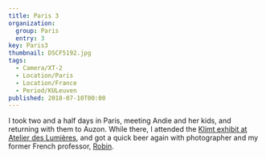 ```yaml
---
title: Paris 3
organization: 
  group: Paris
  entry: 3
key: Paris3
thumbnail: DSCF5192.jpg
tags:
  - Camera/XT-2
  - Location/Paris
  - Location/France
  - Period/KULeuven
published: 2018-07-10T00:00
---
```

I took two and a half days in Paris, meeting Andie and her kids, and returning with them to Auzon. While there, I attended the [Klimt exhibit at Atelier des Lumières](https://www.atelier-lumieres.com/en/gustav-klimt), and got a quick beer again with photographer and my former French professor, [Robin](https://unsplash.com/@robinoode).
